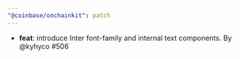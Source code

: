 ```yaml
---
"@coinbase/onchainkit": patch
---
```


- **feat**: introduce Inter font-family and internal text components. By @kyhyco #506
